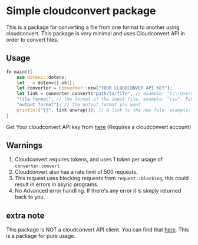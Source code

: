 
# Simple cloudconvert package

This is a package for converting a file from one format to another using cloudconvert.
This package is very minimal and uses Cloudconvert API in order to convert files.

## Usage

```rust
fn main(){
    use dotenv::dotenv;
    let _ = dotenv().ok();
    let converter = Converter::new("YOUR CLOUDCONVER API KEY");
    let link = converter.convert("path/to/file", // example: "C:\\Users\\user\\file.csv" 
    "file format", // the format of the input file. example: "csv". Find all valid formats here: https://api.cloudconvert.com/v2/convert/formats 
    "output format"); // the output format you want
    println!("{}", link.unwrap()); // A link to the new file. example: https://eu-central.storage.cloudconvert.com/tasks/loremipsumloremipsum
}
```

Get Your cloudconvert API key from [here](https://cloudconvert.com/dashboard/api/v2/keys#) (Requires a cloudconvert account)

## Warnings

1. Cloudconvert requires tokens, and uses 1 token per usage of ```converter.convert```
2. Cloudconvert also has a rate limit of 500 requests.
3. This request uses blocking requests from ```request::blocking```, this could result in errors in async programs.
4. No Advanced error handling. If there's any error it is simply returned back to you.

## extra note

This package is NOT a cloudconvert API client. You can find
that [here](https://crates.io/crates/cloudconvert). This is a package for pure usage.
